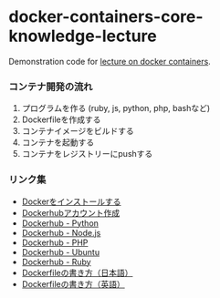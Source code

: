 # docker-containers-core-knowledge-lecture
Demonstration code for [lecture on docker containers](https://enechange-meetup.connpass.com/event/271139/).

### コンテナ開発の流れ
1. プログラムを作る (ruby, js, python, php, bashなど)
2. Dockerfileを作成する
3. コンテナイメージをビルドする
4. コンテナを起動する
5. コンテナをレジストリーにpushする

### リンク集
* [Dockerをインストールする](https://docs.docker.com/get-docker/)
* [Dockerhubアカウント作成](https://hub.docker.com/signup)
* [Dockerhub - Python](https://hub.docker.com/_/python)
* [Dockerhub - Node.js](https://hub.docker.com/_/node)
* [Dockerhub - PHP](https://hub.docker.com/_/php)
* [Dockerhub - Ubuntu](https://hub.docker.com/_/ubuntu)
* [Dockerhub - Ruby](https://hub.docker.com/_/ruby)
* [Dockerfileの書き方（日本語）](https://docs.docker.jp/engine/reference/builder.html)
* [Dockerfileの書き方（英語）](https://docs.docker.com/engine/reference/builder/)
